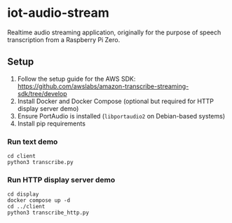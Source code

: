 # iot-audio-stream
Realtime audio streaming application, originally for the purpose of speech transcription from a Raspberry Pi Zero.

## Setup

1. Follow the setup guide for the AWS SDK: https://github.com/awslabs/amazon-transcribe-streaming-sdk/tree/develop
2. Install Docker and Docker Compose (optional but required for HTTP display server demo)
3. Ensure PortAudio is installed (`libportaudio2` on Debian-based systems)
4. Install pip requirements

### Run text demo

```
cd client
python3 transcribe.py
```

### Run HTTP display server demo

```
cd display
docker compose up -d
cd ../client
python3 transcribe_http.py
```